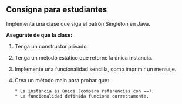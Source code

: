## Consigna para estudiantes
Implementa una clase que siga el patrón Singleton en Java.

**Asegúrate de que la clase:**
1) Tenga un constructor privado.
2) Tenga un método estático que retorne la única instancia.
3) Implemente una funcionalidad sencilla, como imprimir un mensaje.
4) Crea un método main para probar que:

       * La instancia es única (compara referencias con ==).
       * La funcionalidad definida funciona correctamente.
